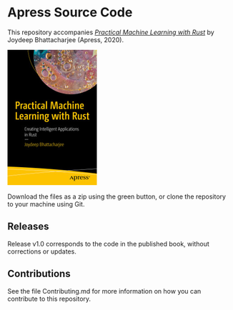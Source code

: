 # Apress Source Code

This repository accompanies [*Practical Machine Learning with Rust*](https://www.apress.com/9781484251201) by Joydeep Bhattacharjee (Apress, 2020).

[comment]: #cover
![Cover image](9781484251201.jpg)

Download the files as a zip using the green button, or clone the repository to your machine using Git.

## Releases

Release v1.0 corresponds to the code in the published book, without corrections or updates.

## Contributions

See the file Contributing.md for more information on how you can contribute to this repository.